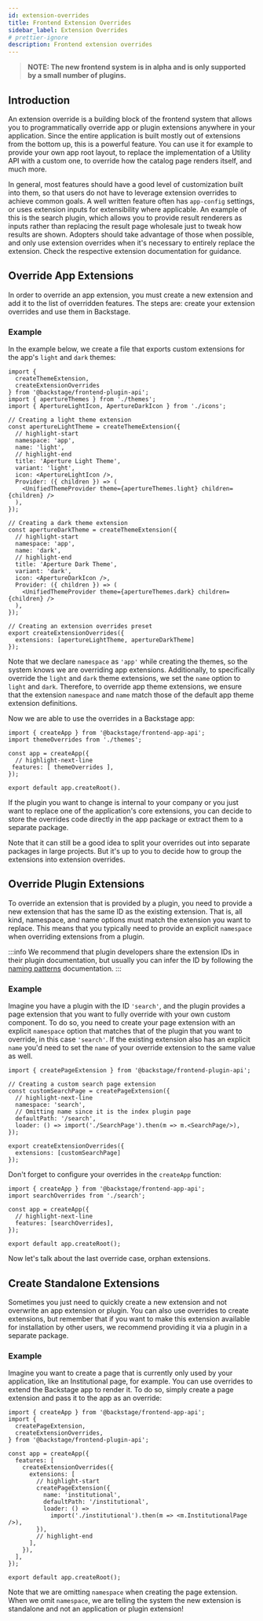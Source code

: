 ```yaml
---
id: extension-overrides
title: Frontend Extension Overrides
sidebar_label: Extension Overrides
# prettier-ignore
description: Frontend extension overrides
---
```


> **NOTE: The new frontend system is in alpha and is only supported by a small number of plugins.**

## Introduction

An extension override is a building block of the frontend system that allows you to programmatically override app or plugin extensions anywhere in your application. Since the entire application is built mostly out of extensions from the bottom up, this is a powerful feature. You can use it for example to provide your own app root layout, to replace the implementation of a Utility API with a custom one, to override how the catalog page renders itself, and much more.

In general, most features should have a good level of customization built into them, so that users do not have to leverage extension overrides to achieve common goals. A well written feature often has `app-config` settings, or uses extension inputs for extensibility where applicable. An example of this is the search plugin, which allows you to provide result renderers as inputs rather than replacing the result page wholesale just to tweak how results are shown. Adopters should take advantage of those when possible, and only use extension overrides when it's necessary to entirely replace the extension. Check the respective extension documentation for guidance.

## Override App Extensions

In order to override an app extension, you must create a new extension and add it to the list of overridden features. The steps are: create your extension overrides and use them in Backstage.

### Example

In the example below, we create a file that exports custom extensions for the app's `light` and `dark` themes:

```tsx title="packages/app/src/themes.ts"
import {
  createThemeExtension,
  createExtensionOverrides
} from '@backstage/frontend-plugin-api';
import { apertureThemes } from './themes';
import { ApertureLightIcon, ApertureDarkIcon } from './icons';

// Creating a light theme extension
const apertureLightTheme = createThemeExtension({
  // highlight-start
  namespace: 'app',
  name: 'light',
  // highlight-end
  title: 'Aperture Light Theme',
  variant: 'light',
  icon: <ApertureLightIcon />,
  Provider: ({ children }) => (
    <UnifiedThemeProvider theme={apertureThemes.light} children={children} />
  ),
});

// Creating a dark theme extension
const apertureDarkTheme = createThemeExtension({
  // highlight-start
  namespace: 'app',
  name: 'dark',
  // highlight-end
  title: 'Aperture Dark Theme',
  variant: 'dark',
  icon: <ApertureDarkIcon />,
  Provider: ({ children }) => (
    <UnifiedThemeProvider theme={apertureThemes.dark} children={children} />
  ),
});

// Creating an extension overrides preset
export createExtensionOverrides({
  extensions: [apertureLightTheme, apertureDarkTheme]
});
```

Note that we declare `namespace` as `'app'` while creating the themes, so the system knows we are overriding app extensions. Additionally, to specifically override the `light` and `dark` theme extensions, we set the `name` option to `light` and `dark`. Therefore, to override app theme extensions, we ensure that the extension `namespace` and `name` match those of the default app theme extension definitions.

Now we are able to use the overrides in a Backstage app:

```tsx title="packages/app/src/App.tsx"
import { createApp } from '@backstage/frontend-app-api';
import themeOverrides from './themes';

const app = createApp({
  // highlight-next-line
 features: [ themeOverrides ],
});

export default app.createRoot().
```

If the plugin you want to change is internal to your company or you just want to replace one of the application's core extensions, you can decide to store the overrides code directly in the app package or extract them to a separate package.

Note that it can still be a good idea to split your overrides out into separate packages in large projects. But it's up to you to decide how to group the extensions into extension overrides.

## Override Plugin Extensions

To override an extension that is provided by a plugin, you need to provide a new extension that has the same ID as the existing extension. That is, all kind, namespace, and name options must match the extension you want to replace. This means that you typically need to provide an explicit `namespace` when overriding extensions from a plugin.

:::info
We recommend that plugin developers share the extension IDs in their plugin documentation, but usually you can infer the ID by following the [naming patterns](./08-naming-patterns.md) documentation.
:::

### Example

Imagine you have a plugin with the ID `'search'`, and the plugin provides a page extension that you want to fully override with your own custom component. To do so, you need to create your page extension with an explicit `namespace` option that matches that of the plugin that you want to override, in this case `'search'`. If the existing extension also has an explicit `name` you'd need to set the `name` of your override extension to the same value as well.

```tsx title="packages/app/src/search.ts"
import { createPageExtension } from '@backstage/frontend-plugin-api';

// Creating a custom search page extension
const customSearchPage = createPageExtension({
  // highlight-next-line
  namespace: 'search',
  // Omitting name since it is the index plugin page
  defaultPath: '/search',
  loader: () => import('./SearchPage').then(m => m.<SearchPage/>),
});

export createExtensionOverrides({
  extensions: [customSearchPage]
});
```

Don't forget to configure your overrides in the `createApp` function:

```tsx title="packages/app/src/App.tsx"
import { createApp } from '@backstage/frontend-app-api';
import searchOverrides from './search';

const app = createApp({
  // highlight-next-line
  features: [searchOverrides],
});

export default app.createRoot();
```

Now let's talk about the last override case, orphan extensions.

## Create Standalone Extensions

Sometimes you just need to quickly create a new extension and not overwrite an app extension or plugin. You can also use overrides to create extensions, but remember that if you want to make this extension available for installation by other users, we recommend providing it via a plugin in a separate package.

### Example

Imagine you want to create a page that is currently only used by your application, like an Institutional page, for example. You can use overrides to extend the Backstage app to render it. To do so, simply create a page extension and pass it to the app as an override:

```tsx title="packages/app/src/App.ts"
import { createApp } from '@backstage/frontend-app-api';
import {
  createPageExtension,
  createExtensionOverrides,
} from '@backstage/frontend-plugin-api';

const app = createApp({
  features: [
    createExtensionOverrides({
      extensions: [
        // highlight-start
        createPageExtension({
          name: 'institutional',
          defaultPath: '/institutional',
          loader: () =>
            import('./institutional').then(m => <m.InstitutionalPage />),
        }),
        // highlight-end
      ],
    }),
  ],
});

export default app.createRoot();
```

Note that we are omitting `namespace` when creating the page extension. When we omit `namespace`, we are telling the system the new extension is standalone and not an application or plugin extension!
